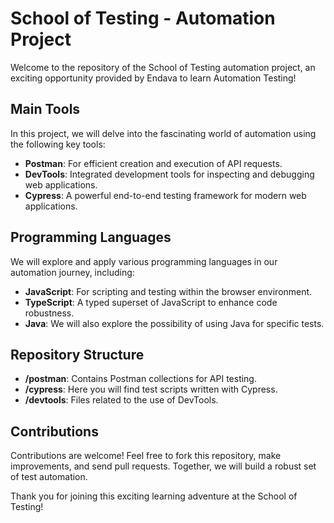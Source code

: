 # School of Testing - Automation Project

Welcome to the repository of the School of Testing automation project, an exciting opportunity provided by Endava to learn Automation Testing!

## Main Tools
In this project, we will delve into the fascinating world of automation using the following key tools:
- **Postman**: For efficient creation and execution of API requests.
- **DevTools**: Integrated development tools for inspecting and debugging web applications.
- **Cypress**: A powerful end-to-end testing framework for modern web applications.

## Programming Languages
We will explore and apply various programming languages in our automation journey, including:
- **JavaScript**: For scripting and testing within the browser environment.
- **TypeScript**: A typed superset of JavaScript to enhance code robustness.
- **Java**: We will also explore the possibility of using Java for specific tests.

## Repository Structure
- **/postman**: Contains Postman collections for API testing.
- **/cypress**: Here you will find test scripts written with Cypress.
- **/devtools**: Files related to the use of DevTools.

## Contributions
Contributions are welcome! Feel free to fork this repository, make improvements, and send pull requests. Together, we will build a robust set of test automation.

Thank you for joining this exciting learning adventure at the School of Testing!
